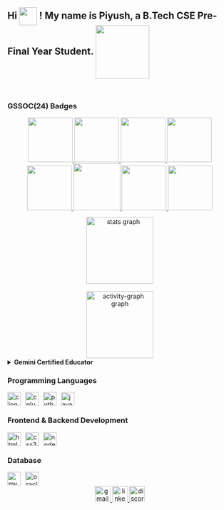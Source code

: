<h2 align="left">
  Hi <img align="center" height="40" src="https://user-images.githubusercontent.com/74038190/214644152-52f47eb3-5e31-4f47-8758-05c9468d5596.gif" />
  ! My name is Piyush, a B.Tech CSE Pre-Final Year Student. <img align="center" height="120" src="https://user-images.githubusercontent.com/74038190/219923809-b86dc415-a0c2-4a38-bc88-ad6cf06395a8.gif" />
</h2>

<img align="center" height="10" width="2000" src="https://user-images.githubusercontent.com/74038190/212284100-561aa473-3905-4a80-b561-0d28506553ee.gif" />

<!-- GSSOC Badges -->
<h3 align="left"><b>GSSOC(24) Badges</b></h3>
<div style="display:flex; align-items:center; gap: 10px;" align="center">
  <a href="https://gssoc.girlscript.tech/" target="_blank">
    <img src="https://raw.githubusercontent.com/GSSoC24/Postman-Challenge/main/docs/assets/Postman%20White.png" width="100px" height="100px" />
    <img src="https://raw.githubusercontent.com/GSSoC24/Postman-Challenge/main/docs/assets/1.png" width="100px" height="100px" />
    <img src="https://raw.githubusercontent.com/GSSoC24/Postman-Challenge/main/docs/assets/2.png" width="100px" height="100px" />
    <img src="https://raw.githubusercontent.com/GSSoC24/Postman-Challenge/main/docs/assets/3.png" width="100px" height="100px" />
    <img src="https://raw.githubusercontent.com/GSSoC24/Postman-Challenge/main/docs/assets/4.png" width="100px" height="100px" />
    <img src="https://raw.githubusercontent.com/GSSoC24/Postman-Challenge/main/docs/assets/6.png" width="105px" height="105px" />
    <img src="https://raw.githubusercontent.com/GSSoC24/Postman-Challenge/main/docs/assets/7.png" width="100px" height="100px" />
    <img src="https://raw.githubusercontent.com/GSSoC24/Postman-Challenge/main/docs/assets/8.png" width="100px" height="100px" />
  </a>
</div>

<!-- GitHub Stats -->
<div align="center" style="margin-top: 12px;">
  <img src="https://github-readme-stats.vercel.app/api?username=PiyushG29&hide_title=false&hide_rank=false&show_icons=true&include_all_commits=true&count_private=true&disable_animations=false&theme=dracula&locale=en&hide_border=false"
       height="150" alt="stats graph" />
</div>

<br />

<!-- Activity Graph -->
<div align="center">
  <img src="https://github-readme-activity-graph.vercel.app/graph?username=PiyushG29&" height="150" alt="activity-graph graph" />
</div>

<!-- Certificate (collapsible as in your original) -->
<details>
  <summary><b>Gemini Certified Educator</b></summary>
  <br />
  <div align="center">
    <a href="https://www.credential.net/163995213" target="_blank">
      <img src="https://api.accredible.com/v1/frontend/credential_website_embed_image/certificate/163995213?key=7b7050cdd4808f51b28e6d0522bc0b9d947a6f89267735dd745cfa9780fc6fbd"
           alt="Accredible Certificate"
           width="600px"
           style="border-radius: 10px; box-shadow: 0 0 10px rgba(0,0,0,0.2);" />
    </a>
  </div>
</details>

<!-- Programming Languages -->
<h3><b>Programming Languages</b></h3>
<div style="display:flex; align-items:center; gap: 10px;" align="left">
  <img src="https://cdn.jsdelivr.net/gh/devicons/devicon/icons/c/c-original.svg" height="30" alt="c logo" />
  <img src="https://cdn.jsdelivr.net/gh/devicons/devicon/icons/cplusplus/cplusplus-original.svg" height="30" alt="cplusplus logo" />
  <img src="https://cdn.jsdelivr.net/gh/devicons/devicon/icons/python/python-original.svg" height="30" alt="python logo" />
  <img src="https://cdn.jsdelivr.net/gh/devicons/devicon/icons/javascript/javascript-original.svg" height="30" alt="javascript logo" />
</div>

<!-- Frontend & Backend -->
<h3><b>Frontend & Backend Development</b></h3>
<div style="display:flex; align-items:center; gap: 10px;" align="left">
  <img src="https://cdn.jsdelivr.net/gh/devicons/devicon/icons/html5/html5-original.svg" height="30" alt="html5 logo" />
  <img src="https://cdn.jsdelivr.net/gh/devicons/devicon/icons/css3/css3-original.svg" height="30" alt="css3 logo" />
  <img src="https://cdn.jsdelivr.net/gh/devicons/devicon/icons/nodejs/nodejs-original.svg" height="30" alt="nodejs logo" />
</div>

<!-- Database -->
<h3><b>Database</b></h3>
<div style="display:flex; align-items:center; gap: 10px;" align="left">
  <img src="https://cdn.jsdelivr.net/gh/devicons/devicon/icons/mysql/mysql-original.svg" height="30" alt="mysql logo" />
  <img src="https://cdn.jsdelivr.net/gh/devicons/devicon/icons/oracle/oracle-original.svg" height="30" alt="oracle logo" />
</div>

<img align="center" height="2" width="100%" src="https://user-images.githubusercontent.com/74038190/212284115-f47cd8ff-2ffb-4b04-b5bf-4d1c14c0247f.gif" />

<br />

<!-- Contact badges -->
<div align="center">
  <a href="mailto:piyushg.rhn@gmail.com" target="_blank">
    <img src="https://img.shields.io/static/v1?message=Gmail&logo=gmail&label=&color=D14836&logoColor=white&labelColor=&style=for-the-badge" height="35" alt="gmail logo" />
  </a>
  <a href="https://www.linkedin.com/in/PiyushG29" target="_blank">
    <img src="https://img.shields.io/static/v1?message=LinkedIn&logo=linkedin&label=&color=0077B5&logoColor=white&labelColor=&style=for-the-badge" height="35" alt="linkedin logo" />
  </a>
  <img src="https://img.shields.io/static/v1?message=Discord&logo=discord&label=&color=7289DA&logoColor=white&labelColor=&style=for-the-badge" height="35" alt="discord logo" />
</div>
